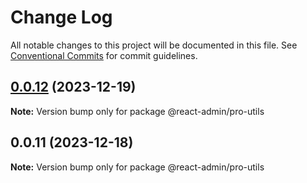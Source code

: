 # Change Log

All notable changes to this project will be documented in this file.
See [Conventional Commits](https://conventionalcommits.org) for commit guidelines.

## [0.0.12](https://git.aihuoshi.net/algo_analysis_plat/web/fd-react-admin-components/compare/@react-admin/pro-utils@0.0.11...@react-admin/pro-utils@0.0.12) (2023-12-19)

**Note:** Version bump only for package @react-admin/pro-utils





## 0.0.11 (2023-12-18)

**Note:** Version bump only for package @react-admin/pro-utils
